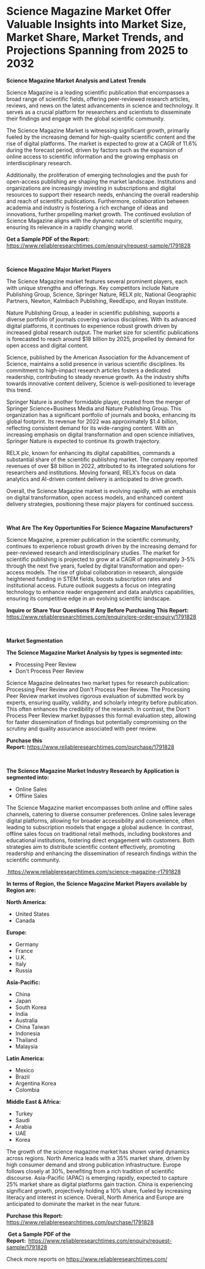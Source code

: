 <p><h1>Science Magazine Market Offer Valuable Insights into Market Size, Market Share, Market Trends, and Projections Spanning from 2025 to 2032</h1></p><p><strong>Science Magazine Market Analysis and Latest Trends</strong></p>
<p><p>Science Magazine is a leading scientific publication that encompasses a broad range of scientific fields, offering peer-reviewed research articles, reviews, and news on the latest advancements in science and technology. It serves as a crucial platform for researchers and scientists to disseminate their findings and engage with the global scientific community.</p><p>The Science Magazine Market is witnessing significant growth, primarily fueled by the increasing demand for high-quality scientific content and the rise of digital platforms. The market is expected to grow at a CAGR of 11.6% during the forecast period, driven by factors such as the expansion of online access to scientific information and the growing emphasis on interdisciplinary research. </p><p>Additionally, the proliferation of emerging technologies and the push for open-access publishing are shaping the market landscape. Institutions and organizations are increasingly investing in subscriptions and digital resources to support their research needs, enhancing the overall readership and reach of scientific publications. Furthermore, collaboration between academia and industry is fostering a rich exchange of ideas and innovations, further propelling market growth. The continued evolution of Science Magazine aligns with the dynamic nature of scientific inquiry, ensuring its relevance in a rapidly changing world.</p></p>
<p><strong>Get a Sample PDF of the Report:&nbsp;</strong> <a href="https://www.reliableresearchtimes.com/enquiry/request-sample/1791828?utm_campaign=2792&utm_medium=2&utm_source=Github&utm_content=ia&utm_term=05032025&utm_id=science-magazine">https://www.reliableresearchtimes.com/enquiry/request-sample/1791828</a></p>
<p>&nbsp;</p>
<p><strong>Science Magazine Major Market Players</strong></p>
<p><p>The Science Magazine market features several prominent players, each with unique strengths and offerings. Key competitors include Nature Publishing Group, Science, Springer Nature, RELX plc, National Geographic Partners, Newton, Kalmbach Publishing, ReedExpo, and Royan Institute.</p><p>Nature Publishing Group, a leader in scientific publishing, supports a diverse portfolio of journals covering various disciplines. With its advanced digital platforms, it continues to experience robust growth driven by increased global research output. The market size for scientific publications is forecasted to reach around $18 billion by 2025, propelled by demand for open access and digital content.</p><p>Science, published by the American Association for the Advancement of Science, maintains a solid presence in various scientific disciplines. Its commitment to high-impact research articles fosters a dedicated readership, contributing to steady revenue growth. As the industry shifts towards innovative content delivery, Science is well-positioned to leverage this trend.</p><p>Springer Nature is another formidable player, created from the merger of Springer Science+Business Media and Nature Publishing Group. This organization has a significant portfolio of journals and books, enhancing its global footprint. Its revenue for 2022 was approximately $1.4 billion, reflecting consistent demand for its wide-ranging content. With an increasing emphasis on digital transformation and open science initiatives, Springer Nature is expected to continue its growth trajectory.</p><p>RELX plc, known for enhancing its digital capabilities, commands a substantial share of the scientific publishing market. The company reported revenues of over $8 billion in 2022, attributed to its integrated solutions for researchers and institutions. Moving forward, RELX’s focus on data analytics and AI-driven content delivery is anticipated to drive growth.</p><p>Overall, the Science Magazine market is evolving rapidly, with an emphasis on digital transformation, open access models, and enhanced content delivery strategies, positioning these major players for continued success.</p></p>
<p>&nbsp;</p>
<p><strong>What Are The Key Opportunities For Science Magazine Manufacturers?</strong></p>
<p><p>Science Magazine, a premier publication in the scientific community, continues to experience robust growth driven by the increasing demand for peer-reviewed research and interdisciplinary studies. The market for scientific publishing is projected to grow at a CAGR of approximately 3-5% through the next five years, fueled by digital transformation and open-access models. The rise of global collaboration in research, alongside heightened funding in STEM fields, boosts subscription rates and institutional access. Future outlook suggests a focus on integrating technology to enhance reader engagement and data analytics capabilities, ensuring its competitive edge in an evolving scientific landscape.</p></p>
<p><strong>Inquire or Share Your Questions If Any Before Purchasing This Report:</strong> <a href="https://www.reliableresearchtimes.com/enquiry/pre-order-enquiry/1791828?utm_campaign=2792&utm_medium=2&utm_source=Github&utm_content=ia&utm_term=05032025&utm_id=science-magazine">https://www.reliableresearchtimes.com/enquiry/pre-order-enquiry/1791828</a></p>
<p>&nbsp;</p>
<p><strong>Market Segmentation</strong></p>
<p><strong>The Science Magazine Market Analysis by types is segmented into:</strong></p>
<p><ul><li>Processing Peer Review</li><li>Don't Process Peer Review</li></ul></p>
<p><p>Science Magazine delineates two market types for research publication: Processing Peer Review and Don't Process Peer Review. The Processing Peer Review market involves rigorous evaluation of submitted work by experts, ensuring quality, validity, and scholarly integrity before publication. This often enhances the credibility of the research. In contrast, the Don't Process Peer Review market bypasses this formal evaluation step, allowing for faster dissemination of findings but potentially compromising on the scrutiny and quality assurance associated with peer review.</p></p>
<p><strong>Purchase this Report:&nbsp;</strong><a href="https://www.reliableresearchtimes.com/purchase/1791828?utm_campaign=2792&utm_medium=2&utm_source=Github&utm_content=ia&utm_term=05032025&utm_id=science-magazine">https://www.reliableresearchtimes.com/purchase/1791828</a></p>
<p>&nbsp;</p>
<p><strong>The Science Magazine Market Industry Research by Application is segmented into:</strong></p>
<p><ul><li>Online Sales</li><li>Offline Sales</li></ul></p>
<p><p>The Science Magazine market encompasses both online and offline sales channels, catering to diverse consumer preferences. Online sales leverage digital platforms, allowing for broader accessibility and convenience, often leading to subscription models that engage a global audience. In contrast, offline sales focus on traditional retail methods, including bookstores and educational institutions, fostering direct engagement with customers. Both strategies aim to distribute scientific content effectively, promoting readership and enhancing the dissemination of research findings within the scientific community.</p></p>
<p><a href="https://www.reliableresearchtimes.com/science-magazine-r1791828?utm_campaign=2792&utm_medium=2&utm_source=Github&utm_content=ia&utm_term=05032025&utm_id=science-magazine">&nbsp;https://www.reliableresearchtimes.com/science-magazine-r1791828</a></p>
<p><strong>In terms of Region, the Science Magazine Market Players available by Region are:</strong></p>
<p>
    <p> <strong> North America: </strong>
        <ul>
            <li>United States</li>
            <li>Canada</li>
        </ul>
        </p> 
    <p> <strong> Europe: </strong>
        <ul>
            <li>Germany</li>
            <li>France</li>
            <li>U.K.</li>
            <li>Italy</li>
            <li>Russia</li>
        </ul>
        </p> 
    <p> <strong> Asia-Pacific: </strong>
        <ul>
            <li>China</li>
            <li>Japan</li>
            <li>South Korea</li>
            <li>India</li>
            <li>Australia</li>
            <li>China Taiwan</li>
            <li>Indonesia</li>
            <li>Thailand</li>
            <li>Malaysia</li>
        </ul>
        </p> 
    <p> <strong> Latin America: </strong>
        <ul>
            <li>Mexico</li>
            <li>Brazil</li>
            <li>Argentina Korea</li>
            <li>Colombia</li>
        </ul>
        </p> 
    <p> <strong> Middle East & Africa: </strong>
        <ul>
            <li>Turkey</li>
            <li>Saudi</li>
            <li>Arabia</li>
            <li>UAE</li>
            <li>Korea</li>
        </ul>
    </p>
    </p>
<p><p>The growth of the science magazine market has shown varied dynamics across regions. North America leads with a 35% market share, driven by high consumer demand and strong publication infrastructure. Europe follows closely at 30%, benefiting from a rich tradition of scientific discourse. Asia-Pacific (APAC) is emerging rapidly, expected to capture 25% market share as digital platforms gain traction. China is experiencing significant growth, projectively holding a 10% share, fueled by increasing literacy and interest in science. Overall, North America and Europe are anticipated to dominate the market in the near future.</p></p>
<p><strong>Purchase this Report: </strong><a href="https://www.reliableresearchtimes.com/purchase/1791828?utm_campaign=2792&utm_medium=2&utm_source=Github&utm_content=ia&utm_term=05032025&utm_id=science-magazine">https://www.reliableresearchtimes.com/purchase/1791828</a></p>
<p>&nbsp;<strong>Get a Sample PDF of the Report:&nbsp;&nbsp;</strong><a href="https://www.reliableresearchtimes.com/enquiry/request-sample/1791828?utm_campaign=2792&utm_medium=2&utm_source=Github&utm_content=ia&utm_term=05032025&utm_id=science-magazine">https://www.reliableresearchtimes.com/enquiry/request-sample/1791828</a></p>
<p><strong></strong></p>
<p>Check more reports on <a href="https://www.reliableresearchtimes.com/?utm_campaign=2792&utm_medium=2&utm_source=Github&utm_content=ia&utm_term=05032025&utm_id=science-magazine">https://www.reliableresearchtimes.com/</a></p>